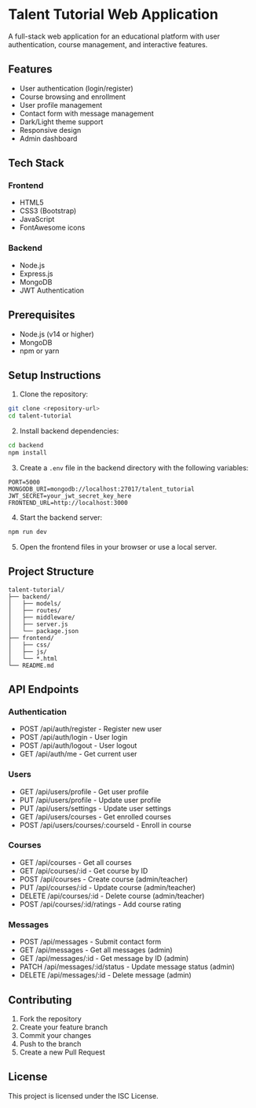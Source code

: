 # Talent Tutorial Web Application

A full-stack web application for an educational platform with user authentication, course management, and interactive features.

## Features

- User authentication (login/register)
- Course browsing and enrollment
- User profile management
- Contact form with message management
- Dark/Light theme support
- Responsive design
- Admin dashboard

## Tech Stack

### Frontend
- HTML5
- CSS3 (Bootstrap)
- JavaScript
- FontAwesome icons

### Backend
- Node.js
- Express.js
- MongoDB
- JWT Authentication

## Prerequisites

- Node.js (v14 or higher)
- MongoDB
- npm or yarn

## Setup Instructions

1. Clone the repository:
```bash
git clone <repository-url>
cd talent-tutorial
```

2. Install backend dependencies:
```bash
cd backend
npm install
```

3. Create a `.env` file in the backend directory with the following variables:
```
PORT=5000
MONGODB_URI=mongodb://localhost:27017/talent_tutorial
JWT_SECRET=your_jwt_secret_key_here
FRONTEND_URL=http://localhost:3000
```

4. Start the backend server:
```bash
npm run dev
```

5. Open the frontend files in your browser or use a local server.

## Project Structure

```
talent-tutorial/
├── backend/
│   ├── models/
│   ├── routes/
│   ├── middleware/
│   ├── server.js
│   └── package.json
├── frontend/
│   ├── css/
│   ├── js/
│   └── *.html
└── README.md
```

## API Endpoints

### Authentication
- POST /api/auth/register - Register new user
- POST /api/auth/login - User login
- POST /api/auth/logout - User logout
- GET /api/auth/me - Get current user

### Users
- GET /api/users/profile - Get user profile
- PUT /api/users/profile - Update user profile
- PUT /api/users/settings - Update user settings
- GET /api/users/courses - Get enrolled courses
- POST /api/users/courses/:courseId - Enroll in course

### Courses
- GET /api/courses - Get all courses
- GET /api/courses/:id - Get course by ID
- POST /api/courses - Create course (admin/teacher)
- PUT /api/courses/:id - Update course (admin/teacher)
- DELETE /api/courses/:id - Delete course (admin/teacher)
- POST /api/courses/:id/ratings - Add course rating

### Messages
- POST /api/messages - Submit contact form
- GET /api/messages - Get all messages (admin)
- GET /api/messages/:id - Get message by ID (admin)
- PATCH /api/messages/:id/status - Update message status (admin)
- DELETE /api/messages/:id - Delete message (admin)

## Contributing

1. Fork the repository
2. Create your feature branch
3. Commit your changes
4. Push to the branch
5. Create a new Pull Request

## License

This project is licensed under the ISC License. 